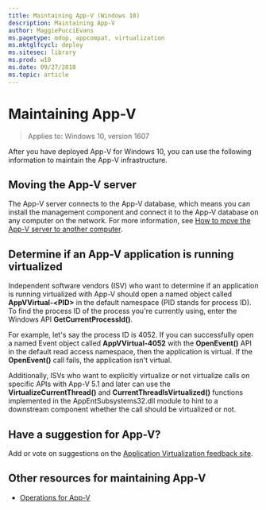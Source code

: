 ```yaml
---
title: Maintaining App-V (Windows 10)
description: Maintaining App-V
author: MaggiePucciEvans
ms.pagetype: mdop, appcompat, virtualization
ms.mktglfcycl: deploy
ms.sitesec: library
ms.prod: w10
ms.date: 09/27/2018
ms.topic: article
---
```

# Maintaining App-V

>Applies to: Windows 10, version 1607

After you have deployed App-V for Windows 10, you can use the following information to maintain the App-V infrastructure.

## Moving the App-V server

The App-V server connects to the App-V database, which means you can install the management component and connect it to the App-V database on any computer on the network. For more information, see [How to move the App-V server to another computer](appv-move-the-appv-server-to-another-computer.md).

## Determine if an App-V application is running virtualized

Independent software vendors (ISV) who want to determine if an application is running virtualized with App-V should open a named object called **AppVVirtual-&lt;PID&gt;** in the default namespace (PID stands for process ID). To find the process ID of the process you're currently using, enter the Windows API **GetCurrentProcessId()**.

For example, let's say the process ID is 4052. If you can successfully open a named Event object called **AppVVirtual-4052** with the **OpenEvent()** API in the default read access namespace, then the application is virtual. If the **OpenEvent()** call fails, the application isn't virtual.

Additionally, ISVs who want to explicitly virtualize or not virtualize calls on specific APIs with App-V 5.1 and later can use the **VirtualizeCurrentThread()** and **CurrentThreadIsVirtualized()** functions implemented in the AppEntSubsystems32.dll module to hint to a downstream component whether the call should be virtualized or not.

## Have a suggestion for App-V?

Add or vote on suggestions on the [Application Virtualization feedback site](https://appv.uservoice.com/forums/280448-microsoft-application-virtualization).

## Other resources for maintaining App-V

* [Operations for App-V](appv-operations.md)